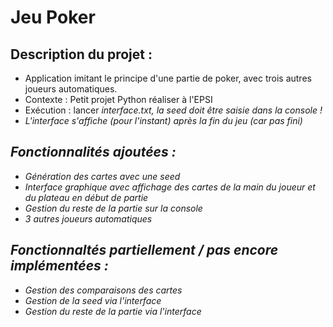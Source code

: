 # Jeu Poker

## Description du projet :

- Application imitant le principe d'une partie de poker, avec trois autres joueurs automatiques.
- Contexte : Petit projet Python réaliser à l'EPSI
- Exécution : lancer <i>interface.txt<i>, la seed doit être saisie dans la console !
- L'interface s'affiche (pour l'instant) après la fin du jeu (car pas fini)

## Fonctionnalités ajoutées :
- Génération des cartes avec une seed
- Interface graphique avec affichage des cartes de la main du joueur et du plateau en début de partie
- Gestion du reste de la partie sur la console
- 3 autres joueurs automatiques

## Fonctionnaltés partiellement / pas encore implémentées :

- Gestion des comparaisons des cartes
- Gestion de la seed via l'interface
- Gestion du reste de la partie via l'interface


